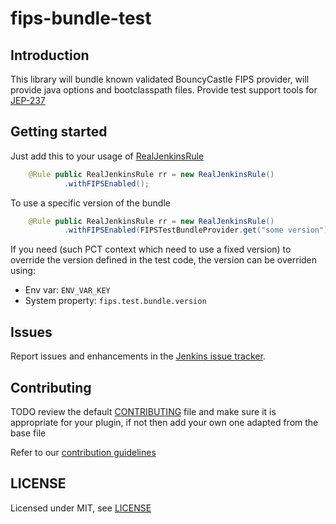 # fips-bundle-test

## Introduction

This library will bundle known validated BouncyCastle FIPS provider, will provide java options and bootclasspath files.
Provide test support tools for [JEP-237](https://github.com/jenkinsci/jep/tree/master/jep/237)

## Getting started

Just add this to your usage of [RealJenkinsRule](https://javadoc.jenkins.io/component/jenkins-test-harness/org/jvnet/hudson/test/RealJenkinsRule.html)

```java
    @Rule public RealJenkinsRule rr = new RealJenkinsRule()
            .withFIPSEnabled();

```

To use a specific version of the bundle

```java
    @Rule public RealJenkinsRule rr = new RealJenkinsRule()
            .withFIPSEnabled(FIPSTestBundleProvider.get("some version"));

```

If you need (such PCT context which need to use a fixed version) to override the version defined in the test code, the version can be overriden using:

- Env var: `ENV_VAR_KEY`
- System property: `fips.test.bundle.version`


## Issues

Report issues and enhancements in the [Jenkins issue tracker](https://issues.jenkins.io/).

## Contributing

TODO review the default [CONTRIBUTING](https://github.com/jenkinsci/.github/blob/master/CONTRIBUTING.md) file and make sure it is appropriate for your plugin, if not then add your own one adapted from the base file

Refer to our [contribution guidelines](https://github.com/jenkinsci/.github/blob/master/CONTRIBUTING.md)

## LICENSE

Licensed under MIT, see [LICENSE](LICENSE.md)

